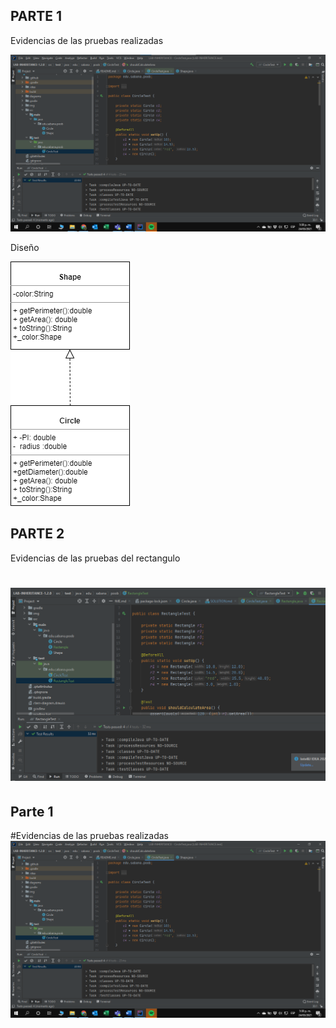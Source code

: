 
## PARTE 1
Evidencias de las pruebas realizadas 

![img.png](img.png)

Diseño

![img_2.png](img_2.png)

## PARTE 2

Evidencias de las pruebas del rectangulo

![img_3.png](img_3.png)
=======
## Parte 1
#Evidencias de las pruebas realizadas 
![img.png](img.png)

